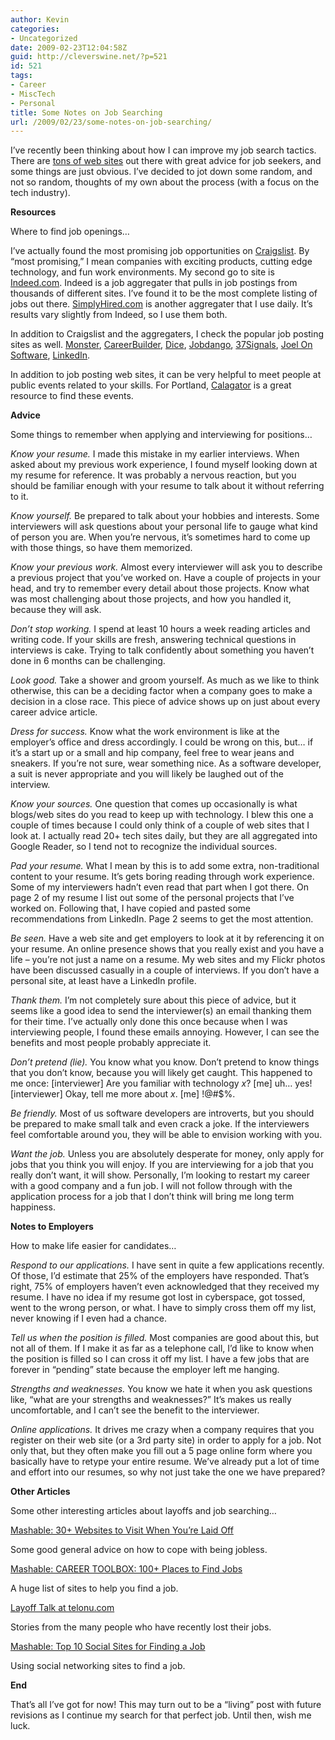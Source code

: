 ```yaml
---
author: Kevin
categories:
- Uncategorized
date: 2009-02-23T12:04:58Z
guid: http://cleverswine.net/?p=521
id: 521
tags:
- Career
- MiscTech
- Personal
title: Some Notes on Job Searching
url: /2009/02/23/some-notes-on-job-searching/
---
```


I&#8217;ve recently been thinking about how I can improve my job search tactics. There are [tons of web sites](http://www.google.com/search?q=job+search+advice) out there with great advice for job seekers, and some things are just obvious. I&#8217;ve decided to jot down some random, and not so random, thoughts of my own about the process (with a focus on the tech industry).

**Resources**
  
Where to find job openings&#8230;

I&#8217;ve actually found the most promising job opportunities on [Craigslist](http://portland.craigslist.org/sof/). By &#8220;most promising,&#8221; I mean companies with exciting products, cutting edge technology, and fun work environments. My second go to site is [Indeed.com](http://www.indeed.com/). Indeed is a job aggregater that pulls in job postings from thousands of different sites. I&#8217;ve found it to be the most complete listing of jobs out there. [SimplyHired.com](http://www.simplyhired.com/) is another aggregater that I use daily. It&#8217;s results vary slightly from Indeed, so I use them both.

In addition to Craigslist and the aggregaters, I check the popular job posting sites as well. [Monster](http://jobsearch.monster.com/), [CareerBuilder](http://www.careerbuilder.com/), [Dice](http://www.dice.com/), [Jobdango](http://www.jobdango.com/), [37Signals](http://jobs.37signals.com/), [Joel On Software](http://jobs.joelonsoftware.com/), [LinkedIn](http://www.linkedin.com/).

In addition to job posting web sites, it can be very helpful to meet people at public events related to your skills. For Portland, [Calagator](http://calagator.org/) is a great resource to find these events.

**Advice**
  
Some things to remember when applying and interviewing for positions&#8230;

_Know your resume._ I made this mistake in my earlier interviews. When asked about my previous work experience, I found myself looking down at my resume for reference. It was probably a nervous reaction, but you should be familiar enough with your resume to talk about it without referring to it.

_Know yourself._ Be prepared to talk about your hobbies and interests. Some interviewers will ask questions about your personal life to gauge what kind of person you are. When you&#8217;re nervous, it&#8217;s sometimes hard to come up with those things, so have them memorized.

_Know your previous work._ Almost every interviewer will ask you to describe a previous project that you&#8217;ve worked on. Have a couple of projects in your head, and try to remember every detail about those projects. Know what was most challenging about those projects, and how you handled it, because they will ask.

_Don&#8217;t stop working._ I spend at least 10 hours a week reading articles and writing code. If your skills are fresh, answering technical questions in interviews is cake. Trying to talk confidently about something you haven&#8217;t done in 6 months can be challenging.

_Look good._ Take a shower and groom yourself. As much as we like to think otherwise, this can be a deciding factor when a company goes to make a decision in a close race. This piece of advice shows up on just about every career advice article.

_Dress for success._ Know what the work environment is like at the employer&#8217;s office and dress accordingly. I could be wrong on this, but&#8230; if it&#8217;s a start up or a small and hip company, feel free to wear jeans and sneakers. If you&#8217;re not sure, wear something nice. As a software developer, a suit is never appropriate and you will likely be laughed out of the interview.

_Know your sources._ One question that comes up occasionally is what blogs/web sites do you read to keep up with technology. I blew this one a couple of times because I could only think of a couple of web sites that I look at. I actually read 20+ tech sites daily, but they are all aggregated into Google Reader, so I tend not to recognize the individual sources.

_Pad your resume._ What I mean by this is to add some extra, non-traditional content to your resume. It&#8217;s gets boring reading through work experience. Some of my interviewers hadn&#8217;t even read that part when I got there. On page 2 of my resume I list out some of the personal projects that I&#8217;ve worked on. Following that, I have copied and pasted some recommendations from LinkedIn. Page 2 seems to get the most attention.

_Be seen._ Have a web site and get employers to look at it by referencing it on your resume. An online presence shows that you really exist and you have a life &#8211; you&#8217;re not just a name on a resume. My web sites and my Flickr photos have been discussed casually in a couple of interviews. If you don&#8217;t have a personal site, at least have a LinkedIn profile.

_Thank them._ I&#8217;m not completely sure about this piece of advice, but it seems like a good idea to send the interviewer(s) an email thanking them for their time. I&#8217;ve actually only done this once because when I was interviewing people, I found these emails annoying. However, I can see the benefits and most people probably appreciate it.

_Don&#8217;t pretend (lie)._ You know what you know. Don&#8217;t pretend to know things that you don&#8217;t know, because you will likely get caught. This happened to me once: [interviewer] Are you familiar with technology _x_? [me] uh&#8230; yes! [interviewer] Okay, tell me more about _x_. [me] !@#$%.

_Be friendly._ Most of us software developers are introverts, but you should be prepared to make small talk and even crack a joke. If the interviewers feel comfortable around you, they will be able to envision working with you.

_Want the job._ Unless you are absolutely desperate for money, only apply for jobs that you think you will enjoy. If you are interviewing for a job that you really don&#8217;t want, it will show. Personally, I&#8217;m looking to restart my career with a good company and a fun job. I will not follow through with the application process for a job that I don&#8217;t think will bring me long term happiness.

**Notes to Employers**
  
How to make life easier for candidates&#8230;

_Respond to our applications._ I have sent in quite a few applications recently. Of those, I&#8217;d estimate that 25% of the employers have responded. That&#8217;s right, 75% of employers haven&#8217;t even acknowledged that they received my resume. I have no idea if my resume got lost in cyberspace, got tossed, went to the wrong person, or what. I have to simply cross them off my list, never knowing if I even had a chance.

_Tell us when the position is filled._ Most companies are good about this, but not all of them. If I make it as far as a telephone call, I&#8217;d like to know when the position is filled so I can cross it off my list. I have a few jobs that are forever in &#8220;pending&#8221; state because the employer left me hanging.

_Strengths and weaknesses._ You know we hate it when you ask questions like, &#8220;what are your strengths and weaknesses?&#8221; It&#8217;s makes us really uncomfortable, and I can&#8217;t see the benefit to the interviewer.

_Online applications._ It drives me crazy when a company requires that you register on their web site (or a 3rd party site) in order to apply for a job. Not only that, but they often make you fill out a 5 page online form where you basically have to retype your entire resume. We&#8217;ve already put a lot of time and effort into our resumes, so why not just take the one we have prepared?

**Other Articles**
  
Some other interesting articles about layoffs and job searching&#8230;

[Mashable: 30+ Websites to Visit When You’re Laid Off](http://mashable.com/2009/02/19/laid-off-sites/)
  
Some good general advice on how to cope with being jobless.
  
[Mashable: CAREER TOOLBOX: 100+ Places to Find Jobs](http://mashable.com/2008/12/16/find-jobs/)
  
A huge list of sites to help you find a job.
  
[Layoff Talk at telonu.com](http://www.telonu.com/layoffs)
  
Stories from the many people who have recently lost their jobs.
  
[Mashable: Top 10 Social Sites for Finding a Job](http://mashable.com/2009/02/24/top-10-social-sites-for-finding-a-job/)
  
Using social networking sites to find a job.

**End**
  
That&#8217;s all I&#8217;ve got for now! This may turn out to be a &#8220;living&#8221; post with future revisions as I continue my search for that perfect job. Until then, wish me luck.